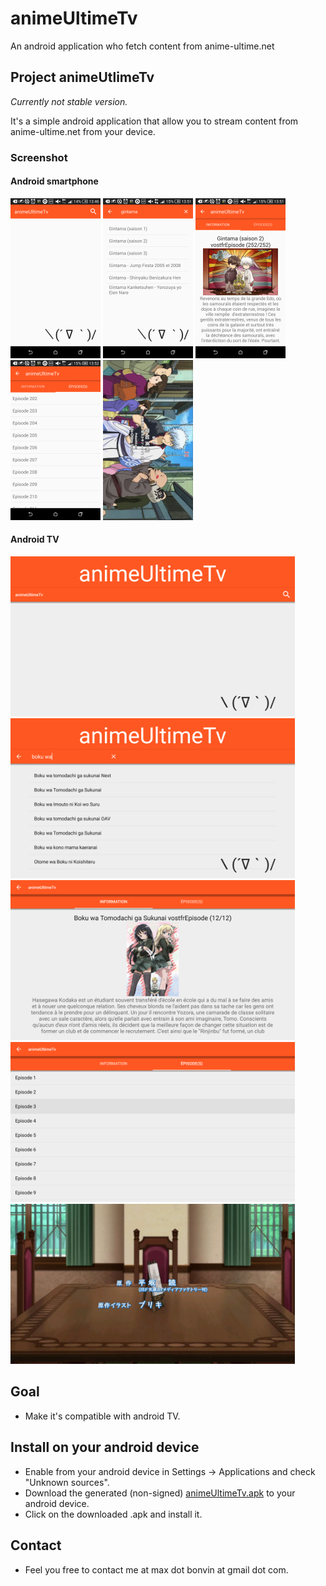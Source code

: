 # animeUltimeTv
An android application who fetch content from anime-ultime.net

## Project animeUtlimeTv
*Currently not stable version.*

It's a simple android application that allow you to stream content from anime-ultime.net from your device.

### Screenshot
#### Android smartphone
<img src="https://raw.githubusercontent.com/Alaanor/animeUltimeTv/master/img/screenshot01.png" height="256"/>
<img src="https://raw.githubusercontent.com/Alaanor/animeUltimeTv/master/img/screenshot02.png" height="256"/>
<img src="https://raw.githubusercontent.com/Alaanor/animeUltimeTv/master/img/screenshot03.png" height="256"/>
<img src="https://raw.githubusercontent.com/Alaanor/animeUltimeTv/master/img/screenshot04.png" height="256"/>
<img src="https://raw.githubusercontent.com/Alaanor/animeUltimeTv/master/img/screenshot05.png" height="256"/>

#### Android TV
<img src="https://raw.githubusercontent.com/Alaanor/animeUltimeTv/master/img/screenshotTv01.png" height="256"/>
<img src="https://raw.githubusercontent.com/Alaanor/animeUltimeTv/master/img/screenshotTv02.png" height="256"/>
<img src="https://raw.githubusercontent.com/Alaanor/animeUltimeTv/master/img/screenshotTv03.png" height="256"/>
<img src="https://raw.githubusercontent.com/Alaanor/animeUltimeTv/master/img/screenshotTv04.png" height="256"/>
<img src="https://raw.githubusercontent.com/Alaanor/animeUltimeTv/master/img/screenshotTv05.png" height="256"/>

## Goal
 * Make it's compatible with android TV.

## Install on your android device
 * Enable from your android device in Settings -> Applications and check "Unknown sources".
 * Download the generated (non-signed) [animeUltimeTv.apk](https://github.com/Alaanor/animeUltimeTv/blob/master/animeUltimeTv.apk?raw=true) to your android device.
 * Click on the downloaded .apk and install it.

## Contact
 * Feel you free to contact me at max dot bonvin at gmail dot com.
